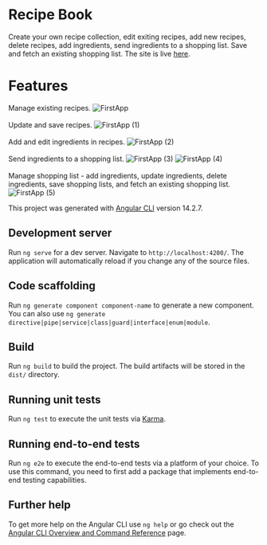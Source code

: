 # Recipe Book

 Create your own recipe collection, edit exiting recipes, add new recipes, delete recipes, add ingredients, send ingredients to a shopping list. Save and fetch an existing shopping list.
 The site is live [here](https://recipes-ten-vert.vercel.app/shopping-list).

 # Features
 
 Manage existing recipes.
![FirstApp](https://github.com/katsup07/recipe-book/assets/90941888/ce34c165-ed8c-40c9-992e-3e2b991e2093)
<br>
<br>
Update and save recipes.
![FirstApp (1)](https://github.com/katsup07/recipe-book/assets/90941888/688c7ce2-3e35-4e77-832b-8cfc62c27650)
<br>
<br>
Add and edit ingredients in recipes.
![FirstApp (2)](https://github.com/katsup07/recipe-book/assets/90941888/ad17fdc7-0e2e-4780-b254-c1973a6e78e9)
<br>
<br>
Send ingredients to a shopping list.
![FirstApp (3)](https://github.com/katsup07/recipe-book/assets/90941888/1a29e29c-52e9-405c-852f-9e26f9348c27)
![FirstApp (4)](https://github.com/katsup07/recipe-book/assets/90941888/2bf52c1b-6e5c-4472-8186-9920c6167279)
<br>
<br>
Manage shopping list - add ingredients, update ingredients, delete ingredients, save shopping lists, and fetch an existing shopping list.
![FirstApp (5)](https://github.com/katsup07/recipe-book/assets/90941888/04de6f84-63de-4c06-a4a6-172539115bef)

This project was generated with [Angular CLI](https://github.com/angular/angular-cli) version 14.2.7.

## Development server

Run `ng serve` for a dev server. Navigate to `http://localhost:4200/`. The application will automatically reload if you change any of the source files.

## Code scaffolding

Run `ng generate component component-name` to generate a new component. You can also use `ng generate directive|pipe|service|class|guard|interface|enum|module`.

## Build

Run `ng build` to build the project. The build artifacts will be stored in the `dist/` directory.

## Running unit tests

Run `ng test` to execute the unit tests via [Karma](https://karma-runner.github.io).

## Running end-to-end tests

Run `ng e2e` to execute the end-to-end tests via a platform of your choice. To use this command, you need to first add a package that implements end-to-end testing capabilities.

## Further help

To get more help on the Angular CLI use `ng help` or go check out the [Angular CLI Overview and Command Reference](https://angular.io/cli) page.
